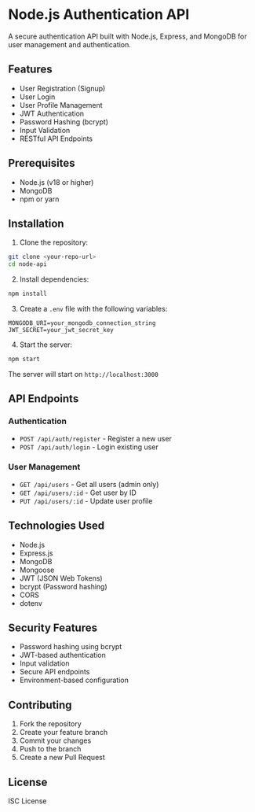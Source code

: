 # Node.js Authentication API

A secure authentication API built with Node.js, Express, and MongoDB for user management and authentication.

## Features

- User Registration (Signup)
- User Login
- User Profile Management
- JWT Authentication
- Password Hashing (bcrypt)
- Input Validation
- RESTful API Endpoints

## Prerequisites

- Node.js (v18 or higher)
- MongoDB
- npm or yarn

## Installation

1. Clone the repository:
```bash
git clone <your-repo-url>
cd node-api
```

2. Install dependencies:
```bash
npm install
```

3. Create a `.env` file with the following variables:
```
MONGODB_URI=your_mongodb_connection_string
JWT_SECRET=your_jwt_secret_key
```

4. Start the server:
```bash
npm start
```

The server will start on `http://localhost:3000`

## API Endpoints

### Authentication

- `POST /api/auth/register` - Register a new user
- `POST /api/auth/login` - Login existing user

### User Management

- `GET /api/users` - Get all users (admin only)
- `GET /api/users/:id` - Get user by ID
- `PUT /api/users/:id` - Update user profile

## Technologies Used

- Node.js
- Express.js
- MongoDB
- Mongoose
- JWT (JSON Web Tokens)
- bcrypt (Password hashing)
- CORS
- dotenv

## Security Features

- Password hashing using bcrypt
- JWT-based authentication
- Input validation
- Secure API endpoints
- Environment-based configuration

## Contributing

1. Fork the repository
2. Create your feature branch
3. Commit your changes
4. Push to the branch
5. Create a new Pull Request

## License

ISC License
